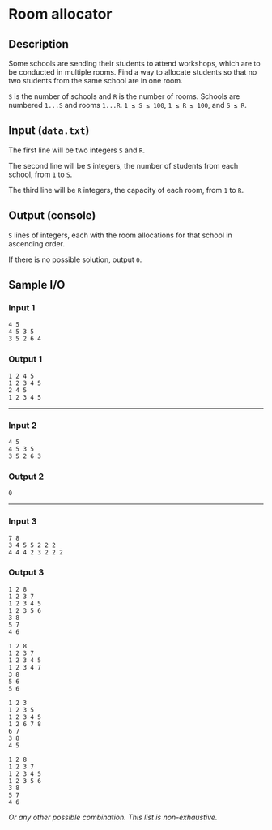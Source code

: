 # Room allocator

## Description
Some schools are sending their students to attend workshops, which are to be conducted in multiple rooms. Find a way to allocate students so that no two students from the same school are in one room.

`S` is the number of schools and `R` is the number of rooms. Schools are numbered `1...S` and rooms `1...R`. `1 ≤ S ≤ 100`, `1 ≤ R ≤ 100`, and `S ≤ R`.

## Input (`data.txt`)
The first line will be two integers `S` and `R`.

The second line will be `S` integers, the number of students from each school, from `1` to `S`.

The third line will be `R` integers, the capacity of each room, from `1` to `R`.

## Output (console)
`S` lines of integers, each with the room allocations for that school in ascending order.

If there is no possible solution, output `0`.

## Sample I/O
### Input 1
```
4 5
4 5 3 5
3 5 2 6 4
```

### Output 1
```
1 2 4 5
1 2 3 4 5
2 4 5
1 2 3 4 5
```

---

### Input 2
```
4 5
4 5 3 5
3 5 2 6 3
```

### Output 2
```
0
```

---

### Input 3
```
7 8
3 4 5 5 2 2 2
4 4 4 2 3 2 2 2
```

### Output 3
```
1 2 8
1 2 3 7
1 2 3 4 5
1 2 3 5 6
3 8
5 7
4 6
```

```
1 2 8
1 2 3 7
1 2 3 4 5
1 2 3 4 7
3 8
5 6
5 6
```

```
1 2 3
1 2 3 5
1 2 3 4 5
1 2 6 7 8
6 7
3 8
4 5
```

```
1 2 8
1 2 3 7
1 2 3 4 5
1 2 3 5 6
3 8
5 7
4 6
```

*Or any other possible combination. This list is non-exhaustive.*
